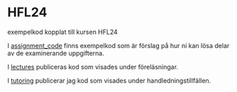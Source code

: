 # HFL24
exempelkod kopplat till kursen HFL24

I [assignment_code](/assignment_code/) finns exempelkod som är förslag på hur ni kan lösa delar av de examinerande uppgifterna.

I [lectures](/lectures/) publiceras kod som visades under föreläsningar.

I [tutoring](/tutoring/) publicerar jag kod som visades under handledningstillfällen.

<!-- git clean -d -x -f -->